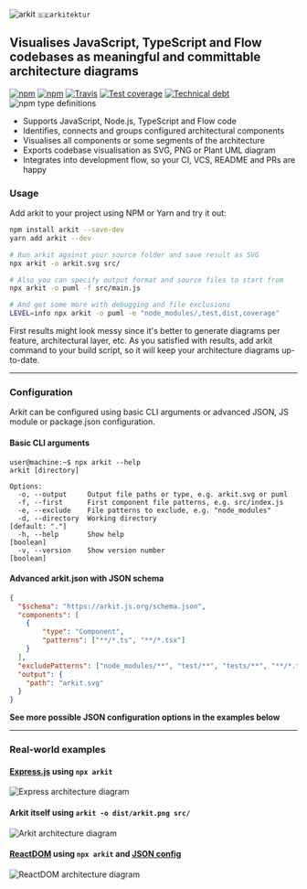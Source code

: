 <img src="https://arkit.js.org/arkit.svg" alt="arkit" valign="top" /> `🇸🇪arkitektur`

## Visualises JavaScript, TypeScript and Flow codebases as meaningful and committable architecture diagrams

[![npm](https://img.shields.io/npm/v/arkit.svg?label=%20&style=flat-square)](https://www.npmjs.com/package/arkit)
[![npm](https://img.shields.io/npm/dw/arkit.svg?style=flat-square)](https://www.npmjs.com/package/arkit)
[![Travis](https://img.shields.io/travis/dyatko/arkit.svg?style=flat-square)](https://travis-ci.org/dyatko/arkit)
[![Test coverage](https://img.shields.io/codeclimate/coverage/dyatko/arkit.svg?style=flat-square)](https://codeclimate.com/github/dyatko/arkit/code)
[![Technical debt](https://img.shields.io/codeclimate/tech-debt/dyatko/arkit.svg?style=flat-square)](https://codeclimate.com/github/dyatko/arkit/issues)
![npm type definitions](https://img.shields.io/npm/types/arkit.svg?style=flat-square)

- Supports JavaScript, Node.js, TypeScript and Flow code
- Identifies, connects and groups configured architectural components
- Visualises all components or some segments of the architecture
- Exports codebase visualisation as SVG, PNG or Plant UML diagram
- Integrates into development flow, so your CI, VCS, README and PRs are happy

### Usage

Add arkit to your project using NPM or Yarn and try it out:

```sh
npm install arkit --save-dev
yarn add arkit --dev
```

```sh
# Run arkit against your source folder and save result as SVG
npx arkit -o arkit.svg src/

# Also you can specify output format and source files to start from
npx arkit -o puml -f src/main.js

# And get some more with debugging and file exclusions
LEVEL=info npx arkit -o puml -e "node_modules/,test,dist,coverage"
```

First results might look messy since it's better to generate diagrams per feature, architectural layer, etc.
As you satisfied with results, add arkit command to your build script, so it will keep your architecture diagrams up-to-date.

---

### Configuration

Arkit can be configured using basic CLI arguments or advanced JSON, JS module or package.json configuration.

#### Basic CLI arguments

```console
user@machine:~$ npx arkit --help
arkit [directory]

Options:
  -o, --output     Output file paths or type, e.g. arkit.svg or puml
  -f, --first      First component file patterns, e.g. src/index.js
  -e, --exclude    File patterns to exclude, e.g. "node_modules"
  -d, --directory  Working directory                              [default: "."]
  -h, --help       Show help                                           [boolean]
  -v, --version    Show version number                                 [boolean]
```

#### Advanced arkit.json with JSON schema

```json
{
  "$schema": "https://arkit.js.org/schema.json",
  "components": [
    {
        "type": "Component",
        "patterns": ["**/*.ts", "**/*.tsx"]
    }
  ],
  "excludePatterns": ["node_modules/**", "test/**", "tests/**", "**/*.test.*", "**/*.spec.*"],
  "output": {
    "path": "arkit.svg"
  }
}
```

**See more possible JSON configuration options in the examples below**

---

### Real-world examples

#### [Express.js](https://github.com/dyatko/arkit/tree/master/test/express) using `npx arkit`
![Express architecture diagram](https://arkit.js.org/test/express/express.svg)

#### Arkit itself using `arkit -o dist/arkit.png src/`
![Arkit architecture diagram](https://arkit.js.org/dist/arkit.png)

#### [ReactDOM](https://github.com/dyatko/arkit/tree/master/test/react-dom) using `npx arkit` and [JSON config](test/react-dom/arkit.json)
![ReactDOM architecture diagram](https://arkit.js.org/test/react-dom/arkit.svg)
